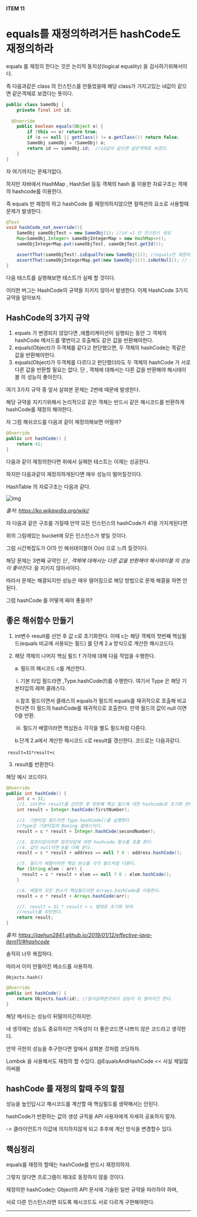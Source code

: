 **ITEM 11**

# equals를 재정의하려거든 hashCode도 재정의하라





equals 를 재정의 한다는 것은 논리적 동치성(logical equality) 을 검사하기위해서이다.



즉 다음과같은 class 의 인스턴스를 만들었을때 해당 class가 가지고있는 id값이 같으면 같은객체로 보겠다는 뜻이다.



```java
public class SameObj {
    private final int id;
  
  @Override
    public boolean equals(Object o) {
        if (this == o) return true;
        if (o == null || getClass() != o.getClass()) return false;
        SameObj sameObj = (SameObj) o;
        return id == sameObj.id;  //id값이 같으면 같은객체로 보겠다.
    }
}
```



자 여기까지는 문제가없다.

하지만 자바에서 HashMap , HashSet 등등 객체의 hash 를 이용한 자료구조는 객체의 hashcode를 이용한다.



즉 equals 만 재정의 하고 hashCode 를 재정의하지않으면 컬렉션의 요소로 사용할때 문제가 발생한다.

```java
@Test
void hashCode_not_override(){
    SameObj sameObjTest = new SameObj(1); //id =1 인 인스턴스 생성
    Map<SameObj,Integer> sameObjIntegerMap = new HashMap<>();
    sameObjIntegerMap.put(sameObjTest, sameObjTest.getId()); 

   	assertThat(sameObjTest).isEqualTo(new SameObj(1)); //equals만 재정의했음으로 해당코드는 성공!
    assertThat(sameObjIntegerMap.get(new SameObj(1))).isNotNull(); // 같은 id 값을 가지고있지만 해당 테스트는 실패한다.
}
```

다음 테스트를 실행해보면 테스트가 실패 할 것이다.



이러한 버그는 HashCode의 규약을 지키지 않아서 발생한다. 이제 HashCode 3가지 규약을 알아보자.



## HashCode의 3가지 규약

1. equals 가 변경되지 않았다면 ,애플리케이션이 실행되는 동안 그 객체의 hashCode 메서드를 몇번이고 호출해도 같은 값을 반환해야한다.
2. equals(Object)가 두객체를 같다고 판단했으면, 두 객체의 hashCode는 똑같은 값을 반환해야한다.
3. equals(Object)가 두객체를 다르다고 판단했더라도 두 객체의 hashCode 가 서로 다른 값을 반환할 필요는 없다. 단 , 객체에 대해서는 다른 값을 반환해야 해시테이블 의 성능이 좋아진다.



여기 3가지 규약 중 앞서 살펴본 문제는 2번에 때문에 발생한다.

해당 규약을 지키기위해서 논리적으로 같은 객체는 반드시 같은 해시코드를 반환하게 hashCode를 재정의 해야한다.



자 그럼 해쉬코드를 다음과 같이 재정의해보면 어떨까?

```java
@Override 
public int hashCode() {
    return 41;
}
```

다음과 같이 재정의한다면 위에서 실패한 테스트는 이제는 성공한다.



하지만 다음과같이 재정의하게된다면 매우 성능이 떨어질것이다.



HashTable 의 자료구조는 다음과 같다.

![img](https://media.vlpt.us/post-images/cyranocoding/8d25f580-b225-11e9-a4ce-730fc6b3757a/1iHTnDFd3sR5FqjHD1FDu9A.png)

*출처: https://ko.wikipedia.org/wiki/*

자 다음과 같은 구조를 가질때 만약 모든 인스턴스의 hashCode가 41을 가지게된다면

위의 그림에있는 bucket에 모든 인스턴스가 쌓일 것이다.

그럼 시간복잡도가 O(1) 인 해쉬테이블이 O(n) 으로 느려 질것이다.



해당 문제는 3번째 규약인  *단 , 객체에 대해서는 다른 값을 반환해야 해시테이블 의 성능이 좋아진다.*  을 지키지 않아서이다.



따라서 문제는 해결되지만 성능은 매우 떨어짐으로 해당 방법으로 문제 해결을 하면 안된다.



그럼  hashCode 를 어떻게 짜야 좋을까?



## 좋은 해쉬함수 만들기



1. int변수 result를 선언 후 값 c로 초기화한다. 이때 c는 해당 객체의 첫번째 핵심필드(equals 비교에 사용되는 필드) 를 단계 2.a 방식으로 계산한 해시코드다.

2. 해당 객체의 나머지 핵심 필드 f 가각에 대해 다음 작업을 수행한다.

   a. 필드의 해시코드 c를 계산한다.

   ​	i. 기본 타입 필드라면 ,Type.hashCode(f)를 수행한다. 여기서 Type 은 해당 기본타입의 래퍼 클래스다.

   ​	ii.참조 필드이면서 클래스의 equals가 필드의 equals를 재귀적으로 호출해 비교한다면 이 필드의 hashCode를 재귀적으로 호출한다. 만약 필드의 값이 null 이면 0을 반환.

   ​	iii. 필드가 배열이라면 핵심원소 각각을 별도 필드처럼 다룬다.

   b.단계 2.a에서 계산한 해시코드 c로 result를 갱신한다. 코드로는 다음과같다.

​	`result=31*result+c`

3. result를 반환한다.



해당 예시 코드이다.

```java
@Override
public int hashCode() {
    int c = 31;
    //1. int변수 result를 선언한 후 첫번째 핵심 필드에 대한 hashcode로 초기화 한다.
    int result = Integer.hashCode(firstNumber);

    //2. 기본타입 필드라면 Type.hashCode()를 실행한다
    //Type은 기본타입의 Boxing 클래스이다.
    result = c * result + Integer.hashCode(secondNumber);

    //3. 참조타입이라면 참조타입에 대한 hashcode 함수를 호출 한다.
    //4. 값이 null이면 0을 더해 준다.
    result = c * result + address == null ? 0 : address.hashCode();

    //5. 필드가 배열이라면 핵심 원소를 각각 필드처럼 다룬다.
    for (String elem : arr) {
      result = c * result + elem == null ? 0 : elem.hashCode();
    }

    //6. 배열의 모든 원소가 핵심필드이면 Arrays.hashCode를 이용한다.
    result = c * result + Arrays.hashCode(arr);

    //7. result = 31 * result + c 형태로 초기화 하여 
    //result를 리턴한다.
    return result;
}
```

*출처: https://jaehun2841.github.io/2019/01/12/effective-java-item11/#hashcode*



솔직히 너무 복잡하다.

따라서 이미 만들어진 메소드를 사용하자.



`Objects.hash()`

```java
@Override
public int hashCode() {
    return Objects.hash(id); //앞서살펴본것보다 성능이 뒤 떨어지긴 한다.
}
```

해당 메서드는 성능이 뒤떨어지긴하지만.

내 생각에는 성능도 중요하지만 가독성이 더 좋은코드면 나쁘지 않은 코드라고 생각한다.

만약 극한의 성능을 추구한다면 앞에서 살펴본 것처럼 코딩하자.



Lombok 을 사용해서도 재정의 할 수있다.  @EqualsAndHashCode  << 사실 제일많이써봄





## hashCode 를 재정의 할때 주의 할점



성능을 높인답시고 해시코드를 계산할 때 핵심필드를 생략해서는 안된다.



hashCode가 반환하는 값의 생성 규칙을 API 사용자에게 자세히 공표하지 말자.

-> 클라이언트가 이값에 의지하지않게 되고 추후에 계산 방식을 변경할수 있다.





## 핵심정리

equals를 재정의 할때는 hashCode를 반드시 재정의하자.

그렇지 않다면 프로그램이 제대로 동장하지 않을 것이다.

재정의한 hashCode는 Object의 API 문서에 기술된 일반 규약을 따라하야 하며,

서로 다른 인스턴스라면 되도록 해시코드도 서로 다르게 구현해야한다.

---